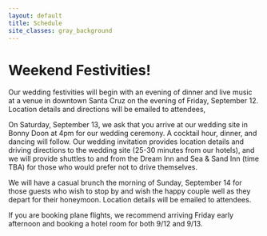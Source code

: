 ```yaml
---
layout: default
title: Schedule
site_classes: gray_background
---
```


Weekend Festivities!
====================

Our wedding festivities will begin with an evening of dinner and live music at a venue in downtown Santa Cruz on the evening of Friday, September 12. Location details and directions will be emailed to attendees,

On Saturday, September 13, we ask that you arrive at our wedding site in Bonny Doon at 4pm for our wedding ceremony. A cocktail hour, dinner, and dancing will follow. Our wedding invitation provides location details and driving directions to the wedding site (25-30 minutes from our hotels), and we will provide shuttles to and from the Dream Inn and Sea & Sand Inn (time TBA) for those who would prefer not to drive themselves.

We will have a casual brunch the morning of Sunday, September 14 for those guests who wish to stop by and wish the happy couple well as they depart for their honeymoon.  Location details will be emailed to attendees.

If you are booking plane flights, we recommend arriving Friday early afternoon and booking a hotel room for both 9/12 and 9/13.
